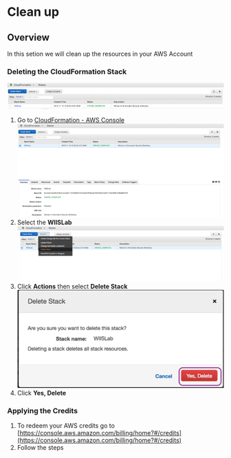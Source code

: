 # Clean up

## Overview
In this setion we will clean up the resources in your AWS Account

### Deleting the CloudFormation Stack
![](https://github.com/Halimer/wiis/blob/master/images/Clean_up1.png)
1. Go to [CloudFormation - AWS Console](http://console.aws.amazon.com/cloudformation)
![](https://github.com/Halimer/wiis/blob/master/images/Clean_up2.png)
2. Select the **WIISLab**
![](https://github.com/Halimer/wiis/blob/master/images/Clean_up3.png)
4. Click **Actions** then select **Delete Stack**
![](https://github.com/Halimer/wiis/blob/master/images/Clean_up4.png)
5. Click **Yes, Delete**

### Applying the Credits
1. To redeem your AWS credits go to [https://console.aws.amazon.com/billing/home?#/credits](https://console.aws.amazon.com/billing/home?#/credits)
2. Follow the steps 
